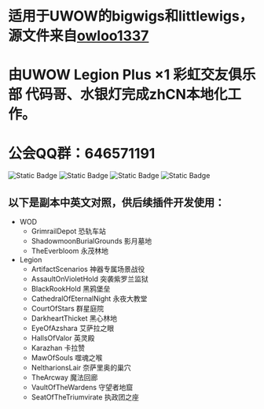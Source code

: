 # 适用于UWOW的bigwigs和littlewigs，源文件来自[owloo1337](https://drive.google.com/drive/folders/1FFIIEvq1PhcMHhEv4VpoX1WaWsUAq4oO)
# 由UWOW Legion Plus ×1 彩虹交友俱乐部 代码哥、水银灯完成zhCN本地化工作。
# 公会QQ群：646571191

![Static Badge](https://img.shields.io/badge/license-Apache%20License%202.0-blue?style=flat)
![Static Badge](https://img.shields.io/badge/build-passing-green?style=flat)
![Static Badge](https://img.shields.io/badge/language-lua-orange?style=flat)
![Static Badge](https://img.shields.io/badge/version-v2.0.1--20251920-yellow?style=flat)

  
## 以下是副本中英文对照，供后续插件开发使用：
  
  + WOD
    + GrimrailDepot 恐轨车站
    + ShadowmoonBurialGrounds 影月墓地
    + TheEverbloom 永茂林地
 + Legion
    + ArtifactScenarios 神器专属场景战役
    + AssaultOnVioletHold 突袭紫罗兰监狱
    + BlackRookHold 黑鸦堡垒
    + CathedralOfEternalNight 永夜大教堂
    + CourtOfStars 群星庭院
    + DarkheartThicket 黑心林地
    + EyeOfAzshara 艾萨拉之眼
    + HallsOfValor 英灵殿
    + Karazhan 卡拉赞
    + MawOfSouls 噬魂之喉
    + NeltharionsLair 奈萨里奥的巢穴 
    + TheArcway 魔法回廊
    + VaultOfTheWardens 守望者地窟
    + SeatOfTheTriumvirate 执政团之座
